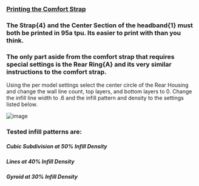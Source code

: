 
### [Printing the Comfort Strap](https://github.com/CapraAudio/CapraStrapra-6x0/blob/main/Printing-Instructions.md)

### The Strap{4} and the Center Section of the headband{1} must both be printed in 95a tpu. Its easier to print with than you think.

### The only part aside from the comfort strap that requires special settings is the Rear Ring{A} and its very similar instructions to the comfort strap.
Using the per model settings select the center circle of the Rear Housing and change the wall line count, top layers, and bottom layers to 0. Change the infill line width to .6 and the infill pattern and density to the settings listed below.

![image](https://github.com/CapraAudio/Satyr-1/assets/122894651/ede83a8b-932c-4ac9-9478-0e0d43e820a4)

### Tested infill patterns are:
##### Cubic Subdivision at 50% Infill Density
##### Lines at 40% Infill Density
##### Gyroid at 30% Infill Density
